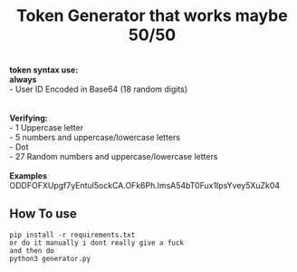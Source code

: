 <div align="center">

<h1>Token Generator that works maybe 50/50</h1><br>
</div>
<b>token syntax use:</b><br />
<b>always</b><br />
- User ID Encoded in Base64 (18 random digits) <br />
<br>  
<br />
<b>Verifying:</b><br />  
- 1 Uppercase letter<br>
- 5 numbers and uppercase/lowercase letters<br>
- Dot<br>
- 27 Random numbers and uppercase/lowercase letters  <br>
<br />
<b>Examples</b><br /> 
ODDFOFXUpgf7yEntul5ockCA.OFk6Ph.lmsA54bT0Fux1IpsYvey5XuZk04  


## How To use
```
pip install -r requirements.txt 
or do it manually i dont really give a fuck
and then do 
python3 generator.py
```


